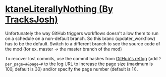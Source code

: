 # [ktaneLiterallyNothing (By TracksJosh)](https://github.com/TracksJosh/ktaneLiterallyNothing)

Unfortunately the way GitHub triggers workflows doesn't allow them to run on a schedule on a non-default branch. So this branc (updater_workflow) has to be the default. Switch to a different branch to see the source code of the mod (for ex. master -> the master branch of the mod)

To recover lost commits, use the commit hashes from [GitHub's reflog](https://api.github.com/repos/KtaneModules/ktaneLiterallyNothing-TracksJosh/events) (add `?per_page=#&page=#` to the log URL to increase the page size (maximum is 100, default is 30) and/or specify the page number (default is 1)).
